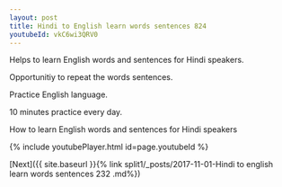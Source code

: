 ```yaml
---
layout: post
title: Hindi to English learn words sentences 824 
youtubeId: vkC6wi3QRV0
---
```

 
 
Helps to learn English words and sentences for Hindi speakers.

Opportunitiy to repeat the words sentences. 

Practice English language. 
 
10 minutes practice every day. 
 
How to learn English words and sentences for Hindi speakers 
 
{% include youtubePlayer.html id=page.youtubeId %}
 
 
[Next]({{ site.baseurl }}{% link  split1/_posts/2017-11-01-Hindi to english learn words sentences 232 .md%})
 
